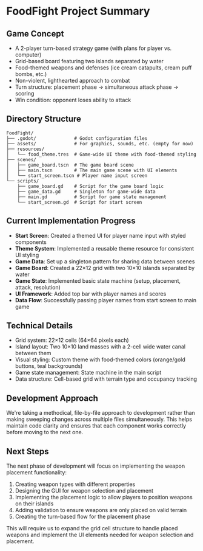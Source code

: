 # FoodFight Project Summary

## Game Concept
- A 2-player turn-based strategy game (with plans for player vs. computer)
- Grid-based board featuring two islands separated by water
- Food-themed weapons and defenses (ice cream catapults, cream puff bombs, etc.)
- Non-violent, lighthearted approach to combat
- Turn structure: placement phase → simultaneous attack phase → scoring
- Win condition: opponent loses ability to attack

## Directory Structure
```
FoodFight/
├── .godot/              # Godot configuration files
├── assets/              # For graphics, sounds, etc. (empty for now)
├── resources/           
│   └── food_theme.tres  # Game-wide UI theme with food-themed styling
├── scenes/ 
│   ├── game_board.tscn  # The game board scene
│   ├── main.tscn        # The main game scene with UI elements
│   └── start_screen.tscn # Player name input screen
└── scripts/
    ├── game_board.gd    # Script for the game board logic
    ├── game_data.gd     # Singleton for game-wide data
    ├── main.gd          # Script for game state management
    └── start_screen.gd  # Script for start screen
```

## Current Implementation Progress
- **Start Screen**: Created a themed UI for player name input with styled components
- **Theme System**: Implemented a reusable theme resource for consistent UI styling
- **Game Data**: Set up a singleton pattern for sharing data between scenes
- **Game Board**: Created a 22×12 grid with two 10×10 islands separated by water
- **Game State**: Implemented basic state machine (setup, placement, attack, resolution)
- **UI Framework**: Added top bar with player names and scores
- **Data Flow**: Successfully passing player names from start screen to main game

## Technical Details
- Grid system: 22×12 cells (64×64 pixels each)
- Island layout: Two 10×10 land masses with a 2-cell wide water canal between them
- Visual styling: Custom theme with food-themed colors (orange/gold buttons, teal backgrounds)
- Game state management: State machine in the main script
- Data structure: Cell-based grid with terrain type and occupancy tracking

## Development Approach
We're taking a methodical, file-by-file approach to development rather than making sweeping changes across multiple files simultaneously. This helps maintain code clarity and ensures that each component works correctly before moving to the next one.

## Next Steps
The next phase of development will focus on implementing the weapon placement functionality:

1. Creating weapon types with different properties
2. Designing the GUI for weapon selection and placement
3. Implementing the placement logic to allow players to position weapons on their islands
4. Adding validation to ensure weapons are only placed on valid terrain
5. Creating the turn-based flow for the placement phase

This will require us to expand the grid cell structure to handle placed weapons and implement the UI elements needed for weapon selection and placement.